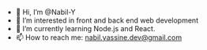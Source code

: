 - 👋 Hi, I’m @Nabil-Y
- 👀 I’m interested in front and back end web development
- 🌱 I’m currently learning Node.js and React.
- 📫 How to reach me: nabil.yassine.dev@gmail.com

<!---
Nabil-Y/Nabil-Y is a ✨ special ✨ repository because its `README.md` (this file) appears on your GitHub profile.
You can click the Preview link to take a look at your changes.
--->

